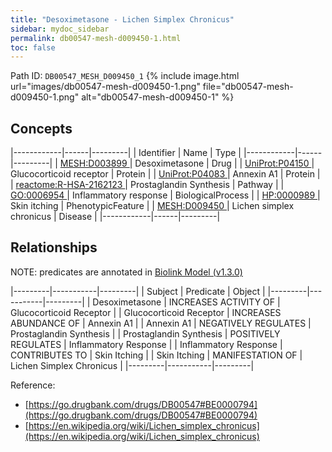 ```yaml
---
title: "Desoximetasone - Lichen Simplex Chronicus"
sidebar: mydoc_sidebar
permalink: db00547-mesh-d009450-1.html
toc: false 
---
```



Path ID: `DB00547_MESH_D009450_1`
{% include image.html url="images/db00547-mesh-d009450-1.png" file="db00547-mesh-d009450-1.png" alt="db00547-mesh-d009450-1" %}

## Concepts

|------------|------|---------|
| Identifier | Name | Type    |
|------------|------|---------|
| <a href="https://identifiers.org/MESH:D003899">MESH:D003899 </a> | Desoximetasone | Drug |
| <a href="https://identifiers.org/UniProt:P04150">UniProt:P04150 </a> | Glucocorticoid receptor | Protein |
| <a href="https://identifiers.org/UniProt:P04083">UniProt:P04083 </a> | Annexin A1 | Protein |
| <a href="https://identifiers.org/reactome:R-HSA-2162123">reactome:R-HSA-2162123 </a> | Prostaglandin Synthesis | Pathway |
| <a href="https://identifiers.org/GO:0006954">GO:0006954 </a> | Inflammatory response | BiologicalProcess |
| <a href="https://identifiers.org/HP:0000989">HP:0000989 </a> | Skin itching | PhenotypicFeature |
| <a href="https://identifiers.org/MESH:D009450">MESH:D009450 </a> | Lichen simplex chronicus | Disease |
|------------|------|---------|

## Relationships


NOTE: predicates are annotated in <a href="https://github.com/biolink/biolink-model/releases/tag/v1.3.0">Biolink Model (v1.3.0)</a>

|---------|-----------|---------|
| Subject | Predicate | Object  |
|---------|-----------|---------|
| Desoximetasone | INCREASES ACTIVITY OF | Glucocorticoid Receptor |
| Glucocorticoid Receptor | INCREASES ABUNDANCE OF | Annexin A1 |
| Annexin A1 | NEGATIVELY REGULATES | Prostaglandin Synthesis |
| Prostaglandin Synthesis | POSITIVELY REGULATES | Inflammatory Response |
| Inflammatory Response | CONTRIBUTES TO | Skin Itching |
| Skin Itching | MANIFESTATION OF | Lichen Simplex Chronicus |
|---------|-----------|---------|

Reference: 
  - [https://go.drugbank.com/drugs/DB00547#BE0000794](https://go.drugbank.com/drugs/DB00547#BE0000794)
  - [https://en.wikipedia.org/wiki/Lichen_simplex_chronicus](https://en.wikipedia.org/wiki/Lichen_simplex_chronicus)
